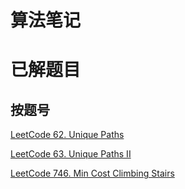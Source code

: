 # 算法笔记

# 已解题目

## 按题号

[LeetCode 62. Unique Paths](https://github.com/aheling11/algsLearning/blob/master/src/leetcode/UniquePaths.java)

[LeetCode 63. Unique Paths II](https://github.com/aheling11/algsLearning/blob/master/src/leetcode/UniquePathsWithObstacles.java)

[LeetCode 746. Min Cost Climbing Stairs](https://github.com/aheling11/algsLearning/blob/master/src/leetcode/minCostClimbingStairs.java)


